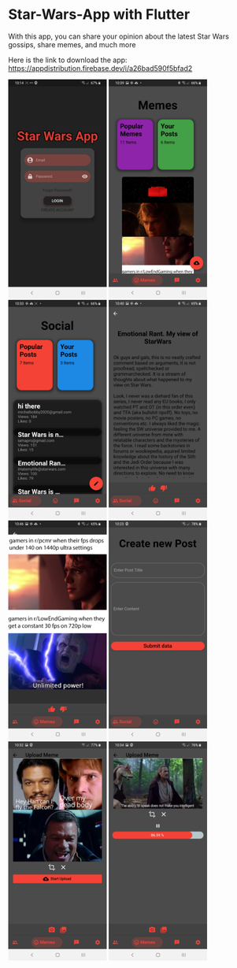 # Star-Wars-App with Flutter
With this app, you can share your opinion about the latest Star Wars gossips, share memes, and much more

Here is the link to download the app: https://appdistribution.firebase.dev/i/a26bad590f5bfad2


<img width="200" alt="portfolio_view" src="Screenshot_20200807-221401.jpg"> <img width="200" alt="portfolio_view" src="Screenshot_20200807-223949.jpg"> <img width="200" alt="portfolio_view" src="Screenshot_20200807-223328.jpg"> <img width="200" alt="portfolio_view" src="Screenshot_20200807-224002.jpg"> <img width="200" alt="portfolio_view" src="Screenshot_20200807-224627.jpg"> <img width="200" alt="portfolio_view" src="Screenshot_20200810-102334.jpg"> <img width="200" alt="portfolio_view" src="Screenshot_20200810-103237.jpg"> <img width="200" alt="portfolio_view" src="Screenshot_20200810-103402.jpg"> 



